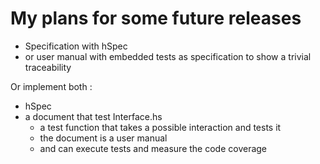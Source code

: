 My plans for some future releases
=================================

- Specification with hSpec 
- or user manual with embedded tests as specification to show a trivial traceability

Or implement both :

- hSpec
- a document that test Interface.hs
    - a test function that takes a possible interaction and tests it
    - the document is a user manual
    - and can execute tests and measure the code coverage
